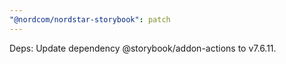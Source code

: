 ```yaml
---
"@nordcom/nordstar-storybook": patch
---
```


Deps: Update dependency @storybook/addon-actions to v7.6.11.
